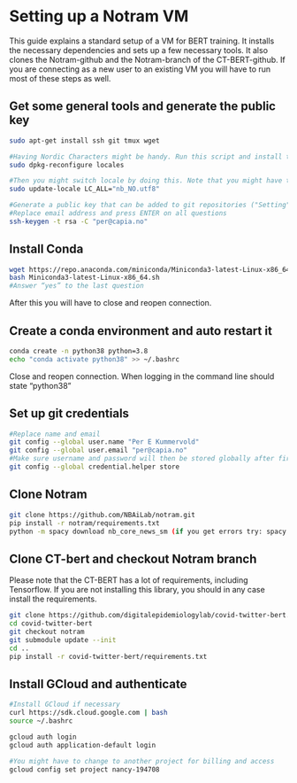 # Setting up a Notram VM
This guide explains a standard setup of a VM for BERT training. It installs the necessary dependencies and sets up a few necessary tools. It also clones the Notram-github and the Notram-branch of the CT-BERT-github. If you are connecting as a new user to an existing VM you will have to run most of these steps as well.

## Get some general tools and generate the public key
```bash
sudo apt-get install ssh git tmux wget

#Having Nordic Characters might be handy. Run this script and install the languages you need
sudo dpkg-reconfigure locales

#Then you might switch locale by doing this. Note that you might have to log in and out from the ssh
sudo update-locale LC_ALL="nb_NO.utf8"

#Generate a public key that can be added to git repositories ("Setting" - "Deploy keys")
#Replace email address and press ENTER on all questions
ssh-keygen -t rsa -C "per@capia.no"
```

## Install Conda
```bash
wget https://repo.anaconda.com/miniconda/Miniconda3-latest-Linux-x86_64.sh
bash Miniconda3-latest-Linux-x86_64.sh
#Answer “yes” to the last question
```
After this you will have to close and reopen connection.

## Create a conda environment and auto restart it
```bash
conda create -n python38 python=3.8 
echo "conda activate python38" >> ~/.bashrc 
```
Close and reopen connection. When logging in the command line should state “python38”

## Set up git credentials
```bash
#Replace name and email
git config --global user.name "Per E Kummervold" 
git config --global user.email "per@capia.no"
#Make sure username and password will then be stored globally after first login
git config --global credential.helper store
```

## Clone Notram
```bash
git clone https://github.com/NBAiLab/notram.git
pip install -r notram/requirements.txt
python -m spacy download nb_core_news_sm (if you get errors try: spacy download nb_core_news_sm)
```

## Clone CT-bert and checkout Notram branch 
Please note that the CT-BERT has a lot of requirements, including Tensorflow. If you are not installing this library, you should in any case install the requirements.

```bash
git clone https://github.com/digitalepidemiologylab/covid-twitter-bert.git
cd covid-twitter-bert
git checkout notram
git submodule update --init
cd ..
pip install -r covid-twitter-bert/requirements.txt
```

## Install GCloud and authenticate
```bash
#Install GCloud if necessary
curl https://sdk.cloud.google.com | bash
source ~/.bashrc

gcloud auth login
gcloud auth application-default login 

#You might have to change to another project for billing and access
gcloud config set project nancy-194708

```

